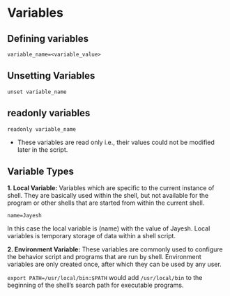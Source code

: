 # Variables

## Defining variables

`variable_name=<variable_value>`

## Unsetting Variables

`unset variable_name`

## readonly variables

`readonly variable_name`

- These variables are read only i.e., their values could not be modified later in the script.

## Variable Types

**1. Local Variable:**
Variables which are specific to the current instance of shell. They are basically used within the shell, but not available for the program or other shells that are started from within the current shell.

`name=Jayesh`

In this case the local variable is (name) with the value of Jayesh. Local variables is temporary storage of data within a shell script.

**2. Environment Variable:**
These variables are commonly used to configure the behavior script and programs that are run by shell. Environment variables are only created once, after which they can be used by any user.

`export PATH=/usr/local/bin:$PATH` would add `/usr/local/bin` to the beginning of the shell’s search path for executable programs.
